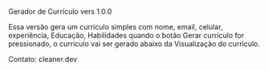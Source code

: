 Gerador de Currículo vers 1.0.0

Essa versão gera um currículo simples com nome, email, celular, experiência, Educação, Habilidades quando o botão Gerar currículo for pressionado, 
o curriculo vai ser gerado abaixo da Visualização do curriculo.

Contato: cleaner.dev
